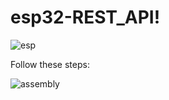 # esp32-REST_API!

![esp](esp.jpg)

Follow these steps:

![assembly](https://user-images.githubusercontent.com/85460283/199716977-d212d03a-50b4-4cee-9fca-b8ade1794599.png)
